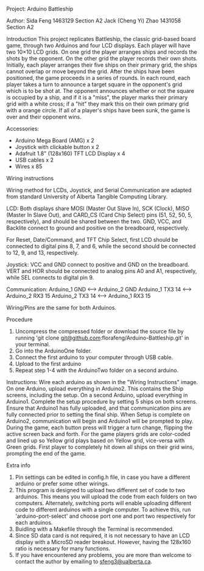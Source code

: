 Project: Arduino Battleship

Author: Sida Feng 1463129 Section A2
        Jack (Cheng Yi) Zhao 1431058 Section A2

Introduction
This project replicates Battleship, the classic grid-based board game, through two Arduinos and four LCD displays. Each player will have two 10×10 LCD grids. On one grid the player arranges ships and records the shots by the opponent. On the other grid the player records their own shots. Initially, each player arranges their five ships on their primary grid, the ships cannot overlap or move beyond the grid. After the ships have been positioned, the game proceeds in a series of rounds. In each round, each player takes a turn to announce a target square in the opponent's grid which is to be shot at. The opponent announces whether or not the square is occupied by a ship, and if it is a "miss", the player marks their primary grid with a white cross; if a "hit" they mark this on their own primary grid with a orange circle. If all of a player's ships have been sunk, the game is over and their opponent wins.

Accessories:
* Arduino Mega Board (AMG) x 2
* Joystick with clickable button x 2
* Adafruit 1.8" (128x160) TFT LCD Display x 4
* USB cables x 2
* Wires x 85

Wiring instructions 

Wiring method for LCDs, Joystick, and Serial Communication are adapted from standard University of Alberta Tangible Computing Library.

LCD: Both displays share MOSI (Master Out Slave In), SCK (Clock),
MISO (Master In Slave Out), and CARD_CS (Card Chip Select) pins (51, 52, 50, 5, respectively), and should be shared between the two. GND, VCC, and Backlite connect to ground and positive on the breadboard, respectively.

For Reset, Date/Command, and TFT Chip Select, first LCD should be connected to digital pins 8, 7, and 6, while the second should be connected to 12, 9, and 13, respectively.

Joystick: VCC and GND connect to positive and GND on the breadboard.
VERT and HOR should be connected to analog pins A0 and A1, respectively, while SEL connects to digital pin 9.

Communication:
Arduino_1 GND <—->  Arduino_2 GND
Arduino_1 TX3 14 <-->  Arduino_2 RX3 15
Arduino_2 TX3 14 <-->  Arduino_1 RX3 15

Wiring/Pins are the same for both Arduinos.

Procedure
1. Uncompress the compressed folder or download the source file by running 'git clone git@github.com:florafeng/Arduino-Battleship.git' in your terminal.
2. Go into the ArduinoOne folder.
3. Connect the first arduino to your computer through USB cable.
4. Upload to the first arduino
4. Repeat step 1-4 with the ArduinoTwo folder on a second arduino.

Instructions:
Wire each arduino as shown in the "Wiring Instructions" image.
On one Arduino, upload everything in Arduino2. This contains the Ship screens, including the setup. On a second Arduino, upload everything in Arduino1. Complete the setup procedure by setting 5 ships on both screens. Ensure that Arduino1 has fully uploaded, and that communication pins are fully connected prior to setting the final ship. When Setup is complete on Arduino2, communication will begin
and Arduino1 will be prompted to play. During the game, each button press will trigger a turn change, flipping the active screen back and forth. For the game players grids are color-coded and lined up so Yellow grid plays based on Yellow grid, vice-versa with Green grids. First player to completely hit down all ships on their grid wins, prompting the end of the game.

Extra info
1. Pin settings can be edited in config.h file, in case you have a different arduino or prefer some other wirings.
2. This program is designed to upload two different set of code to two arduinos. This means you will upload the code from each folders on two computers. Alternately, switching ports will enable uploading different code to different arduinos with a single computer. To achieve this, run 'arduino-port-select' and choose port one and port two respectively for each arduinos.
3. Buidling with a Makefile through the Terminal is recommended.
4. Since SD data card is not required, it is not necessary to have an LCD display with a MicroSD reader breakout. However, having the 128x160 ratio is necessary for many functions.
4. If you have encountered any problems, you are more than welcome to contact the author by emailing to sfeng3@ualberta.ca.



